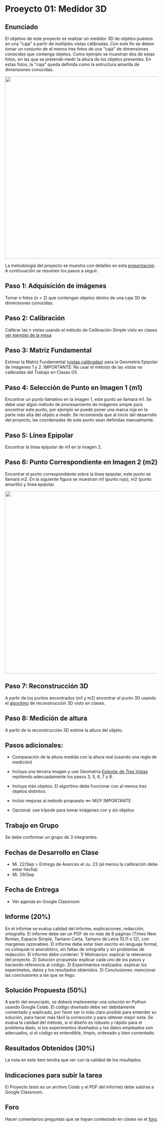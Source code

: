 # Proeycto 01: Medidor 3D

## Enunciado
El objetivo de este proyecto es realizar un medidor 3D de objetos puestos en una "caja" a partir de múltiples vistas calibradas. Con este fin se deben tomar un conjunto de al menos tres fotos de una "caja" de dimensiones conocidas que contenga objetos. Como ejemplo se muestran dos de estas fotos, en las que se pretende medir la altura de los objetos presentes. En estas fotos, la "caja" queda definida como la estructura amarilla de dimensiones conocidas.

<img src="https://github.com/domingomery/vision/blob/master/proyectos/Proyecto_01/cajas_dimension.png" width="600">

La metodología del proyecto se muestra con detalles en esta [presentación](https://github.com/domingomery/vision/blob/master/proyectos/Proyecto_01/Proyecto_01.pptx). A continuación se resumen los pasos a seguir.



## Paso 1: Adquisición de imágenes

Tomar n fotos (n > 2) que contengan objetos dentro de una caja 3D de dimensiones conocidas.


## Paso 2: Calibración 
Calibrar las n vistas usando el método de Calibración Simple visto en clases [ver ejemplo de la mesa](https://github.com/domingomery/vision/blob/master/clases/Cap02_Geometria/presentaciones/CV02_Calibration.pptx)


## Paso 3: Matriz Fundamental 
Estimar la Matriz Fundamental ([vistas calibradas](https://github.com/domingomery/vision/blob/master/clases/Cap02_Geometria/presentaciones/CV02_EpipolarGeometry.pptx)) para la Geometría Epipolar de imágenes 1 y 2. IMPORTANTE: No usar el método de las vistas no calibradas del Trabajo en Clases 03.

## Paso 4: Selección de Punto en Imagen 1 (m1)
Encontrar un punto llamativo en la imagen 1, este punto se llamará m1. Se debe usar algún método de procesamiento de imágenes simple para encontrar este punto, por ejemplo se puede poner una marca roja en la parte más alta del objeto a medir. Se recomienda que al inicio del desarrollo del proyecto, las coordenadas de este punto sean definidas manualmente.

## Paso 5: Línea Epipolar
Encontrar la línea epipolar de m1 en la imagen 2.

## Paso 6: Punto Correspondiente en Imagen 2 (m2)
Encontrar el punto correspondiente sobre la línea epipolar, este punto se llamará m2. En la siguiente figura se muestran m1 (punto rojo), m2 (punto amarillo) y línea epipolar.


<img src="https://github.com/domingomery/vision/blob/master/proyectos/Proyecto_01/cajas_epipolar.png" width="600">

## Paso 7: Reconstrucción 3D

A partir de los puntos encontrados (m1 y m2) encontrar el punto 3D usando el [algoritmo](https://colab.research.google.com/drive/1yZZA3IZ2NB9bK8QMKL4_xQZkBNTNCUEz?usp=sharing) de reconstrucción 3D visto en clases.


## Paso 8: Medición de altura
A partir de la reconstrucción 3D estime la altura del objeto.

## Pasos adicionales:

* Comparación de la altura medida con la altura real (usando una regla de medición)

* Incluya una tercera imagen y use Geometría [Epipolar de Tres Vistas](https://github.com/domingomery/vision/blob/master/clases/Cap02_Geometria/presentaciones/CV02_EpipolarGeometry.pptx) repitiendo adecuadamente los pasos 3, 5, 6, 7 y 8.

* Incluya más objetos. El algoritmo debe funcionar con al menos tres objetos distintos.

* Incluir mejoras al método propuesto <== MUY IMPORTANTE

* Opcional: use trípode para tomar imágenes con y sin objetos

## Trabajo en Grupo
Se debe conformar un grupo de 3 integrantes.

## Fechas de Desarrollo en Clase
- Mi. 22/Sep > Entrega de Avances el Ju. 23 (al menos la calibración debe estar hecha)
- Mi. 29/Sep

## Fecha de Entrega
- Ver agenda en Google Classroom 

## Informe (20%)
En el informe se evalua calidad del informe, explicaciones, redacción, ortografía. El informe debe ser un PDF de no más de 8 páginas (Times New Roman, Espacio Simple, Tamano Carta, Tamano de Letra 10,11 o 12), con margenes razonables. El informe debe estar bien escrito en lenguaje formal, no coloquial ni anecdótico, sin faltas de ortografía y sin problemas de redacción. El informe debe contener: 1) Motivacion: explicar la relevancia del proyecto. 2) Solución propuesta: explicar cada uno de los pasos y haciendo referencia al código. 3) Experimentos realizados: explicar los experimetos, datos y los resultados obtenidos. 5) Conclusiones: mencionar las conclusiones a las que se llego.

## Solución Propuesta (50%)
A partir del enunciado, se deberá implementar una solución en Python usando Google Colab. El código diseñado debe ser debidamente comentado y explicado, por favor ser lo más claro posible para entender su solución, para hacer más fácil la corrección y para obtener mejor nota. Se evalua la calidad del método, si el diseño es robusto y rápido para el problema dado, si los experimentos diseñados y los datos empleados son adecuados, si el código es entendible, limpio, ordenado y bien comentado.

## Resultados Obtenidos (30%)
La nota en este item tendra que ver con la calidad de los resultados.

## Indicaciones para subir la tarea
El Proyecto (esto es un archivo Colab y el PDF del informe) debe subirse a Google Classroom.  

## Foro
Hacer comentarios preguntas que se hayan contestado en clases en el [foro](https://github.com/domingomery/vision/issues/4).
